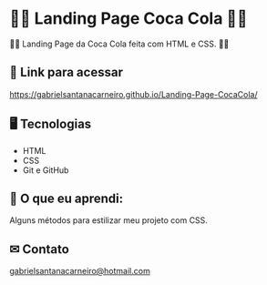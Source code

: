 # 🥤🧊 Landing Page Coca Cola 🧊🥤

🥤🧊 Landing Page da Coca Cola feita com HTML e CSS. 🧊🥤

## 🔗 Link para acessar
https://gabrielsantanacarneiro.github.io/Landing-Page-CocaCola/


## 🖥 Tecnologias 

- HTML
- CSS
- Git e GitHub

## 📖 O que eu aprendi:
Alguns métodos para estilizar meu projeto com CSS.

## ✉ Contato

gabrielsantanacarneiro@hotmail.com
